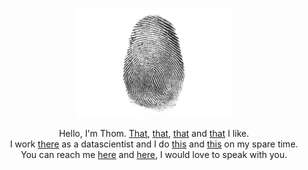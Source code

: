 <p align="center">
  <a href="#"><img src="./misc/fingerprint.jpg" width="250"></a>
</p>

<p align="center">
Hello, I'm Thom. <a href="https://i.pinimg.com/736x/11/8a/e1/118ae1446830fe8593ca385ab7550a20.jpg">That</a>, <a href="https://scikit-learn.org/stable/">that</a>, <a href="https://lacremedesbordelaises.fr/">that</a> and <a href="https://www.youtube.com/watch?v=-XJ3HJXxDwc">that</a> I like.<br /> 
I work <a href="https://www.betclic.fr/">there</a> as a datascientist and I do <a href="url">this</a> and <a href="https://www.kaggle.com/tlentali">this</a> on my spare time.<br /> 
You can reach me <a href="https://www.linkedin.com/in/thomas-lentali/">here</a> and <a href="mail">here</a>, I would love to speak with you.<br /> 
</p>
